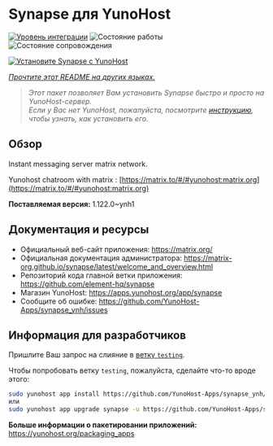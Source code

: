 <!--
Важно: этот README был автоматически сгенерирован <https://github.com/YunoHost/apps/tree/master/tools/readme_generator>
Он НЕ ДОЛЖЕН редактироваться вручную.
-->

# Synapse для YunoHost

[![Уровень интеграции](https://apps.yunohost.org/badge/integration/synapse)](https://ci-apps.yunohost.org/ci/apps/synapse/)
![Состояние работы](https://apps.yunohost.org/badge/state/synapse)
![Состояние сопровождения](https://apps.yunohost.org/badge/maintained/synapse)

[![Установите Synapse с YunoHost](https://install-app.yunohost.org/install-with-yunohost.svg)](https://install-app.yunohost.org/?app=synapse)

*[Прочтите этот README на других языках.](./ALL_README.md)*

> *Этот пакет позволяет Вам установить Synapse быстро и просто на YunoHost-сервер.*  
> *Если у Вас нет YunoHost, пожалуйста, посмотрите [инструкцию](https://yunohost.org/install), чтобы узнать, как установить его.*

## Обзор

Instant messaging server matrix network.

Yunohost chatroom with matrix : [https://matrix.to/#/#yunohost:matrix.org](https://matrix.to/#/#yunohost:matrix.org)


**Поставляемая версия:** 1.122.0~ynh1
## Документация и ресурсы

- Официальный веб-сайт приложения: <https://matrix.org/>
- Официальная документация администратора: <https://matrix-org.github.io/synapse/latest/welcome_and_overview.html>
- Репозиторий кода главной ветки приложения: <https://github.com/element-hq/synapse>
- Магазин YunoHost: <https://apps.yunohost.org/app/synapse>
- Сообщите об ошибке: <https://github.com/YunoHost-Apps/synapse_ynh/issues>

## Информация для разработчиков

Пришлите Ваш запрос на слияние в [ветку `testing`](https://github.com/YunoHost-Apps/synapse_ynh/tree/testing).

Чтобы попробовать ветку `testing`, пожалуйста, сделайте что-то вроде этого:

```bash
sudo yunohost app install https://github.com/YunoHost-Apps/synapse_ynh/tree/testing --debug
или
sudo yunohost app upgrade synapse -u https://github.com/YunoHost-Apps/synapse_ynh/tree/testing --debug
```

**Больше информации о пакетировании приложений:** <https://yunohost.org/packaging_apps>
